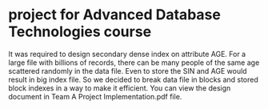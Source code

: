 # project for Advanced Database Technologies course

It was required to design secondary dense index on attribute AGE.
For a large file with billions of records, there can be many people of the same age scattered randomly in the data file. 
Even to store the SIN and AGE would result in big index file. 
So we decided to break data file in blocks and stored block indexes in a way to make it efficient.
You can view the design document in Team A Project Implementation.pdf file.
